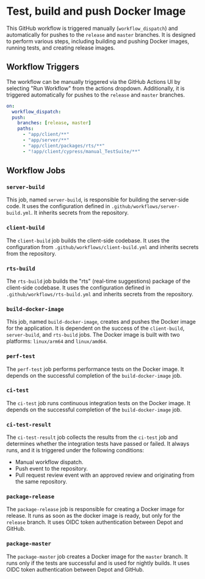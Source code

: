 # Test, build and push Docker Image

This GitHub workflow is triggered manually (`workflow_dispatch`) and automatically for pushes to the `release` and `master` branches. It is designed to perform various steps, including building and pushing Docker images, running tests, and creating release images.

## Workflow Triggers

The workflow can be manually triggered via the GitHub Actions UI by selecting "Run Workflow" from the actions dropdown. Additionally, it is triggered automatically for pushes to the `release` and `master` branches.

```yaml
on:
  workflow_dispatch:
  push:
    branches: [release, master]
    paths:
      - "app/client/**"
      - "app/server/**"
      - "app/client/packages/rts/**"
      - "!app/client/cypress/manual_TestSuite/**"
```

## Workflow Jobs

### `server-build`

This job, named `server-build`, is responsible for building the server-side code. It uses the configuration defined in `.github/workflows/server-build.yml`. It inherits secrets from the repository.

### `client-build`

The `client-build` job builds the client-side codebase. It uses the configuration from `.github/workflows/client-build.yml` and inherits secrets from the repository.

### `rts-build`

The `rts-build` job builds the "rts" (real-time suggestions) package of the client-side codebase. It uses the configuration defined in `.github/workflows/rts-build.yml` and inherits secrets from the repository.

### `build-docker-image`

This job, named `build-docker-image`, creates and pushes the Docker image for the application. It is dependent on the success of the `client-build`, `server-build`, and `rts-build` jobs. The Docker image is built with two platforms: `linux/arm64` and `linux/amd64`.

### `perf-test`

The `perf-test` job performs performance tests on the Docker image. It depends on the successful completion of the `build-docker-image` job.

### `ci-test`

The `ci-test` job runs continuous integration tests on the Docker image. It depends on the successful completion of the `build-docker-image` job.

### `ci-test-result`

The `ci-test-result` job collects the results from the `ci-test` job and determines whether the integration tests have passed or failed. It always runs, and it is triggered under the following conditions:
- Manual workflow dispatch.
- Push event to the repository.
- Pull request review event with an approved review and originating from the same repository.

### `package-release`

The `package-release` job is responsible for creating a Docker image for release. It runs as soon as the docker image is ready, but only for the `release` branch. It uses OIDC token authentication between Depot and GitHub.

### `package-master`

The `package-master` job creates a Docker image for the `master` branch. It runs only if the tests are successful and is used for nightly builds. It uses OIDC token authentication between Depot and GitHub.